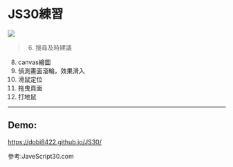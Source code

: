# JS30練習
![](https://i.postimg.cc/7hTRfxW5/JS30.png)
>6. 搜尋及時建議
8. canvas繪圖
13. 偵測畫面滾輪，效果滑入
16. 滑鼠定位
27. 拖曳頁面
30. 打地鼠

---
## Demo: 
https://dobi8422.github.io/JS30/

參考:JaveScript30.com
